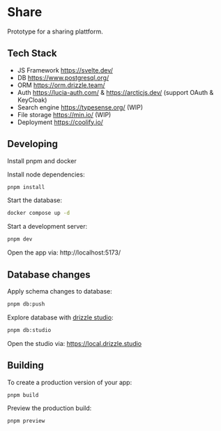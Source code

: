 # Share

Prototype for a sharing plattform.

## Tech Stack

- JS Framework https://svelte.dev/
- DB https://www.postgresql.org/
- ORM https://orm.drizzle.team/
- Auth https://lucia-auth.com/ & https://arcticjs.dev/ (support OAuth & KeyCloak)
- Search engine https://typesense.org/ (WIP)
- File storage https://min.io/ (WIP)
- Deployment https://coolify.io/

## Developing

Install pnpm and docker

Install node dependencies:

```bash
pnpm install
```

Start the database:

```bash
docker compose up -d
```

Start a development server:

```bash
pnpm dev
```

Open the app via: http://localhost:5173/

## Database changes

Apply schema changes to database:

```bash
pnpm db:push
```

Explore database with [drizzle studio](https://orm.drizzle.team/drizzle-studio/overview):

```bash
pnpm db:studio
```

Open the studio via: https://local.drizzle.studio

## Building

To create a production version of your app:

```bash
pnpm build
```

Preview the production build:

```bash
pnpm preview
```
